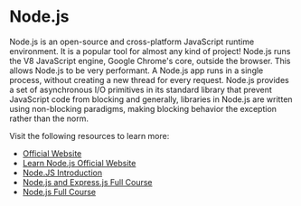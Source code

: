 # Node.js

Node.js is an open-source and cross-platform JavaScript runtime environment. It is a popular tool for almost any kind of project! Node.js runs the V8 JavaScript engine, Google Chrome's core, outside the browser. This allows Node.js to be very performant. A Node.js app runs in a single process, without creating a new thread for every request. Node.js provides a set of asynchronous I/O primitives in its standard library that prevent JavaScript code from blocking and generally, libraries in Node.js are written using non-blocking paradigms, making blocking behavior the exception rather than the norm.

Visit the following resources to learn more:

- [Official Website](https://nodejs.org/en/about/)
- [Learn Node.js Official Website](https://nodejs.dev/en/learn/)
- [Node.JS Introduction](https://www.w3schools.com/nodejs/nodejs_intro.asp)
- [Node.js and Express.js Full Course](https://www.youtube.com/watch?v=Oe421EPjeBE)
- [Node.js Full Course](https://youtu.be/f2eqecitbl8)